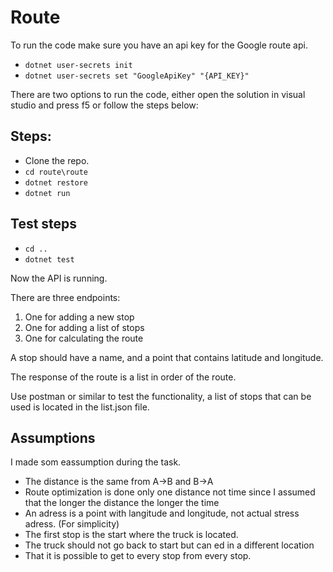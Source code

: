 # Route

To run the code make sure you have an api key for the Google route api.

- `dotnet user-secrets init`
- `dotnet user-secrets set "GoogleApiKey" "{API_KEY}"`

There are two options to run the code, either open the solution in visual studio and press f5
or follow the steps below:

## Steps: 
- Clone the repo.
- `cd route\route`
- `dotnet restore`
- `dotnet run`

## Test steps
- `cd ..`
- `dotnet test`

Now the API is running.

There are three endpoints:
1. One for adding a new stop
1. One for adding a list of stops
1. One for calculating the route

A stop should have a name, and a point that contains latitude and longitude.

The response of the route is a list in order of the route. 

Use postman or similar to test the functionality, a list of stops that can be used is located in the list.json file.

## Assumptions
I made som eassumption during the task.
- The distance is the same from A->B and B->A
- Route optimization is done only one distance not time since I assumed that the longer the distance the longer the time
- An adress is a point with langitude and longitude, not actual stress adress. (For simplicity)
- The first stop is the start where the truck is located. 
- The truck should not go back to start but can ed in a different location
- That it is possible to get to every stop from every stop. 
